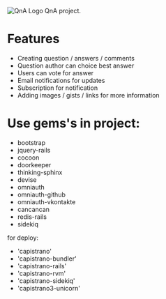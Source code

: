 ![QnA Logo](/public/images/android-chrome-192x192.png "QnA Logo") QnA project.

# Features

* Creating question / answers / comments
* Question author can choice best answer
* Users can vote for answer
* Email notifications for updates
* Subscription for notification
* Adding images / gists / links for more information

# Use gems's in project:

* bootstrap
* jquery-rails
* cocoon
* doorkeeper
* thinking-sphinx
* devise
* omniauth
* omniauth-github
* omniauth-vkontakte
* cancancan
* redis-rails
* sidekiq

 for deploy: 
   * 'capistrano'
   * 'capistrano-bundler'
   * 'capistrano-rails'
   * 'capistrano-rvm'
   * 'capistrano-sidekiq'
   * 'capistrano3-unicorn'
